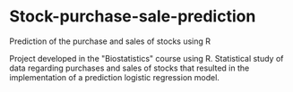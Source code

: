 # Stock-purchase-sale-prediction
Prediction of the purchase and sales of stocks using R

Project developed in the "Biostatistics" course using R. Statistical study of data regarding purchases and sales of stocks
that resulted in the implementation of a prediction logistic regression model.

